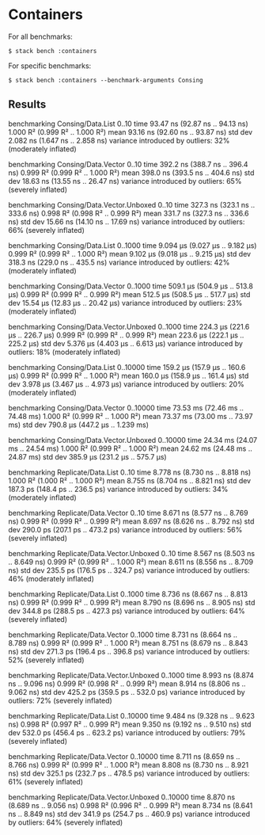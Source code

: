 # Containers

For all benchmarks:

    $ stack bench :containers

For specific benchmarks:

    $ stack bench :containers --benchmark-arguments Consing

## Results

benchmarking Consing/Data.List 0..10
time                 93.47 ns   (92.87 ns .. 94.13 ns)
                     1.000 R²   (0.999 R² .. 1.000 R²)
mean                 93.16 ns   (92.60 ns .. 93.87 ns)
std dev              2.082 ns   (1.647 ns .. 2.858 ns)
variance introduced by outliers: 32% (moderately inflated)

benchmarking Consing/Data.Vector 0..10
time                 392.2 ns   (388.7 ns .. 396.4 ns)
                     0.999 R²   (0.999 R² .. 1.000 R²)
mean                 398.0 ns   (393.5 ns .. 404.6 ns)
std dev              18.63 ns   (13.55 ns .. 26.47 ns)
variance introduced by outliers: 65% (severely inflated)

benchmarking Consing/Data.Vector.Unboxed 0..10
time                 327.3 ns   (323.1 ns .. 333.6 ns)
                     0.998 R²   (0.998 R² .. 0.999 R²)
mean                 331.7 ns   (327.3 ns .. 336.6 ns)
std dev              15.66 ns   (14.10 ns .. 17.69 ns)
variance introduced by outliers: 66% (severely inflated)

benchmarking Consing/Data.List 0..1000
time                 9.094 μs   (9.027 μs .. 9.182 μs)
                     0.999 R²   (0.999 R² .. 1.000 R²)
mean                 9.102 μs   (9.018 μs .. 9.215 μs)
std dev              318.3 ns   (229.0 ns .. 435.5 ns)
variance introduced by outliers: 42% (moderately inflated)

benchmarking Consing/Data.Vector 0..1000
time                 509.1 μs   (504.9 μs .. 513.8 μs)
                     0.999 R²   (0.999 R² .. 0.999 R²)
mean                 512.5 μs   (508.5 μs .. 517.7 μs)
std dev              15.54 μs   (12.83 μs .. 20.42 μs)
variance introduced by outliers: 23% (moderately inflated)

benchmarking Consing/Data.Vector.Unboxed 0..1000
time                 224.3 μs   (221.6 μs .. 226.7 μs)
                     0.999 R²   (0.999 R² .. 0.999 R²)
mean                 223.6 μs   (222.1 μs .. 225.2 μs)
std dev              5.376 μs   (4.403 μs .. 6.613 μs)
variance introduced by outliers: 18% (moderately inflated)

benchmarking Consing/Data.List 0..10000
time                 159.2 μs   (157.9 μs .. 160.6 μs)
                     0.999 R²   (0.999 R² .. 1.000 R²)
mean                 160.0 μs   (158.9 μs .. 161.4 μs)
std dev              3.978 μs   (3.467 μs .. 4.973 μs)
variance introduced by outliers: 20% (moderately inflated)

benchmarking Consing/Data.Vector 0..10000
time                 73.53 ms   (72.46 ms .. 74.48 ms)
                     1.000 R²   (0.999 R² .. 1.000 R²)
mean                 73.37 ms   (73.00 ms .. 73.97 ms)
std dev              790.8 μs   (447.2 μs .. 1.239 ms)

benchmarking Consing/Data.Vector.Unboxed 0..10000
time                 24.34 ms   (24.07 ms .. 24.54 ms)
                     1.000 R²   (0.999 R² .. 1.000 R²)
mean                 24.62 ms   (24.48 ms .. 24.87 ms)
std dev              385.9 μs   (231.2 μs .. 575.7 μs)

benchmarking Replicate/Data.List 0..10
time                 8.778 ns   (8.730 ns .. 8.818 ns)
                     1.000 R²   (1.000 R² .. 1.000 R²)
mean                 8.755 ns   (8.704 ns .. 8.821 ns)
std dev              187.3 ps   (148.4 ps .. 236.5 ps)
variance introduced by outliers: 34% (moderately inflated)

benchmarking Replicate/Data.Vector 0..10
time                 8.671 ns   (8.577 ns .. 8.769 ns)
                     0.999 R²   (0.999 R² .. 0.999 R²)
mean                 8.697 ns   (8.626 ns .. 8.792 ns)
std dev              290.0 ps   (207.1 ps .. 473.2 ps)
variance introduced by outliers: 56% (severely inflated)

benchmarking Replicate/Data.Vector.Unboxed 0..10
time                 8.567 ns   (8.503 ns .. 8.649 ns)
                     0.999 R²   (0.999 R² .. 1.000 R²)
mean                 8.611 ns   (8.556 ns .. 8.709 ns)
std dev              235.5 ps   (176.5 ps .. 324.7 ps)
variance introduced by outliers: 46% (moderately inflated)

benchmarking Replicate/Data.List 0..1000
time                 8.736 ns   (8.667 ns .. 8.813 ns)
                     0.999 R²   (0.999 R² .. 0.999 R²)
mean                 8.790 ns   (8.696 ns .. 8.905 ns)
std dev              344.8 ps   (288.5 ps .. 427.3 ps)
variance introduced by outliers: 64% (severely inflated)

benchmarking Replicate/Data.Vector 0..1000
time                 8.731 ns   (8.664 ns .. 8.789 ns)
                     0.999 R²   (0.999 R² .. 1.000 R²)
mean                 8.751 ns   (8.679 ns .. 8.843 ns)
std dev              271.3 ps   (196.4 ps .. 396.8 ps)
variance introduced by outliers: 52% (severely inflated)

benchmarking Replicate/Data.Vector.Unboxed 0..1000
time                 8.993 ns   (8.874 ns .. 9.096 ns)
                     0.999 R²   (0.998 R² .. 0.999 R²)
mean                 8.914 ns   (8.806 ns .. 9.062 ns)
std dev              425.2 ps   (359.5 ps .. 532.0 ps)
variance introduced by outliers: 72% (severely inflated)

benchmarking Replicate/Data.List 0..10000
time                 9.484 ns   (9.328 ns .. 9.623 ns)
                     0.998 R²   (0.997 R² .. 0.999 R²)
mean                 9.350 ns   (9.192 ns .. 9.510 ns)
std dev              532.0 ps   (456.4 ps .. 623.2 ps)
variance introduced by outliers: 79% (severely inflated)

benchmarking Replicate/Data.Vector 0..10000
time                 8.711 ns   (8.659 ns .. 8.766 ns)
                     0.999 R²   (0.999 R² .. 1.000 R²)
mean                 8.808 ns   (8.730 ns .. 8.921 ns)
std dev              325.1 ps   (232.7 ps .. 478.5 ps)
variance introduced by outliers: 61% (severely inflated)

benchmarking Replicate/Data.Vector.Unboxed 0..10000
time                 8.870 ns   (8.689 ns .. 9.056 ns)
                     0.998 R²   (0.996 R² .. 0.999 R²)
mean                 8.734 ns   (8.641 ns .. 8.849 ns)
std dev              341.9 ps   (254.7 ps .. 460.9 ps)
variance introduced by outliers: 64% (severely inflated)
